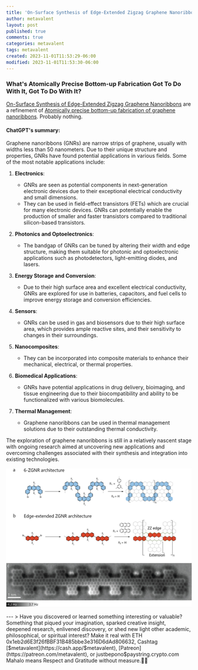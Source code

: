```yaml
---
title: 'On-Surface Synthesis of Edge-Extended Zigzag Graphene Nanoribbons'
author: metavalent
layout: post
published: true
comments: true
categories: metavalent
tags: metavalent
created: 2023-11-01T11:53:29-06:00
modified: 2023-11-01T11:53:30-06:00
---
```


### What's Atomically Precise Bottom-up Fabrication Got To Do With It, Got To Do With It?

[On-Surface Synthesis of Edge-Extended Zigzag Graphene Nanoribbons](https://onlinelibrary.wiley.com/doi/full/10.1002/adma.202306311) are a refinement of [Atomically precise bottom-up fabrication of graphene nanoribbons](https://www.nature.com/articles/nature09211). Probably nothing. 

#### ChatGPT's summary:

Graphene nanoribbons (GNRs) are narrow strips of graphene, usually with widths less than 50 nanometers. Due to their unique structure and properties, GNRs have found potential applications in various fields. Some of the most notable applications include:

1. **Electronics**:
    - GNRs are seen as potential components in next-generation electronic devices due to their exceptional electrical conductivity and small dimensions.
    - They can be used in field-effect transistors (FETs) which are crucial for many electronic devices. GNRs can potentially enable the production of smaller and faster transistors compared to traditional silicon-based transistors.

2. **Photonics and Optoelectronics**:
    - The bandgap of GNRs can be tuned by altering their width and edge structure, making them suitable for photonic and optoelectronic applications such as photodetectors, light-emitting diodes, and lasers.

3. **Energy Storage and Conversion**:
    - Due to their high surface area and excellent electrical conductivity, GNRs are explored for use in batteries, capacitors, and fuel cells to improve energy storage and conversion efficiencies.

4. **Sensors**:
    - GNRs can be used in gas and biosensors due to their high surface area, which provides ample reactive sites, and their sensitivity to changes in their surroundings.

5. **Nanocomposites**:
    - They can be incorporated into composite materials to enhance their mechanical, electrical, or thermal properties.

6. **Biomedical Applications**:
    - GNRs have potential applications in drug delivery, bioimaging, and tissue engineering due to their biocompatibility and ability to be functionalized with various biomolecules.

7. **Thermal Management**:
    - Graphene nanoribbons can be used in thermal management solutions due to their outstanding thermal conductivity.

The exploration of graphene nanoribbons is still in a relatively nascent stage with ongoing research aimed at uncovering new applications and overcoming challenges associated with their synthesis and integration into existing technologies.

![Design motifs to obtain ZGNRs and edge-extended ZGNRs](/assets/images/6zgnr-adma202306311-fig-0001-m.jpg "Design motifs to obtain ZGNRs and edge-extended ZGNRs")

<p></p>
<p></p>
<p></p>
<p></p>
---
> Have you discovered or learned something interesting or valuable? Something that piqued your imagination, sparked creative insight, deepened research, enlivened discovery, or shed new light other academic, philosophical, or spiritual interest? Make it real with ETH 0x1eb2d6E3f26fBBF31B485bbe3e316D6dAd806632, Cashtag [$metavalent](https://cash.app/$metavalent), [Patreon](https://patreon.com/metavalent), or justbepono$paystring.crypto.com Mahalo means Respect and Gratitude without measure.🙏🏼
